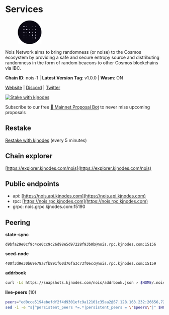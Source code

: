 # Services

<figure><img src="https://raw.githubusercontent.com/kj89/cosmos-images/main/logos/nois.png" alt=""><figcaption></figcaption></figure>

Nois Network aims to bring randomness (or noise)  to the Cosmos ecosystem by providing a safe and  secure entropy source and distributing randomness  in the form of random beacons to other Cosmos blockchains via IBC.

**Chain ID**: nois-1 | **Latest Version Tag**: v1.0.0 | **Wasm**: ON

[Website](https://nois.network) | [Discord](https://discord.gg/dHdpwtEb6F) | [Twitter](https://twitter.com/NoisRNG)

[![Stake with kjnodes](https://i.ibb.co/cr44Q8j/button-stake-with-kjnodes.png)](https://restake.app/nois/noisvaloper1fe7ju873fkknmfrmytaft93y5rlf0xcrqtp39k)

Subscribe to our free [🤖 Mainnet Proposal Bot](https://t.me/kjnodes_proposal_bot) to never miss upcoming proposals

## Restake

[Restake with kjnodes](https://restake.app/nois/noisvaloper1fe7ju873fkknmfrmytaft93y5rlf0xcrqtp39k) (every 5 minutes)
## Chain explorer
[https://explorer.kjnodes.com/nois](https://explorer.kjnodes.com/nois)

## Public endpoints

* api: [https://nois.api.kjnodes.com](https://nois.api.kjnodes.com)
* rpc: [https://nois.rpc.kjnodes.com](https://nois.rpc.kjnodes.com)
* grpc: nois.grpc.kjnodes.com:15190

## Peering

**state-sync**

```text
d9bfa29e0cf9c4ce0cc9c26d98e5d97228f93b0b@nois.rpc.kjnodes.com:15156
```

**seed-node**

```text
400f3d9e30b69e78a7fb891f60d76fa3c73f0ecc@nois.rpc.kjnodes.com:15159
```

**addrbook**
```bash
curl -Ls https://snapshots.kjnodes.com/nois/addrbook.json > $HOME/.noisd/config/addrbook.json
```

**live-peers** (10)
```bash
peers="ed0cce5194ebefdf2f4d9301efc9a12101c35aa2@57.128.163.232:26656,7275b1b0a0bf7867906a3f182604456af2360897@185.144.99.65:16656,b26e5ac4afbadf96ad31ee3aeb5e6557f2894037@65.108.199.222:30656,497dff4750970f8d142c9c61da4acee0e3ff76c4@141.95.155.224:12156,3cdc0ed1027fc87e968a6f455189ae990b5b344a@51.222.44.116:36656,00852ba0bfdf20aac74369b1a5c43e50668c9738@135.181.128.114:17356,ad53e98a88aa0c6f724b457ad6575b83c5f4a02b@167.235.15.19:30656,d4f30672ef58f234fd13b503f7ca3d32ffc4e7a2@45.63.104.164:26656,d9bfa29e0cf9c4ce0cc9c26d98e5d97228f93b0b@65.109.88.38:15156,3c5926d0b4b8750f16f6495063e6d762b2556d1e@65.21.122.47:27656"
sed -i -e "s|^persistent_peers *=.*|persistent_peers = \"$peers\"|" $HOME/.noisd/config/config.toml
```
